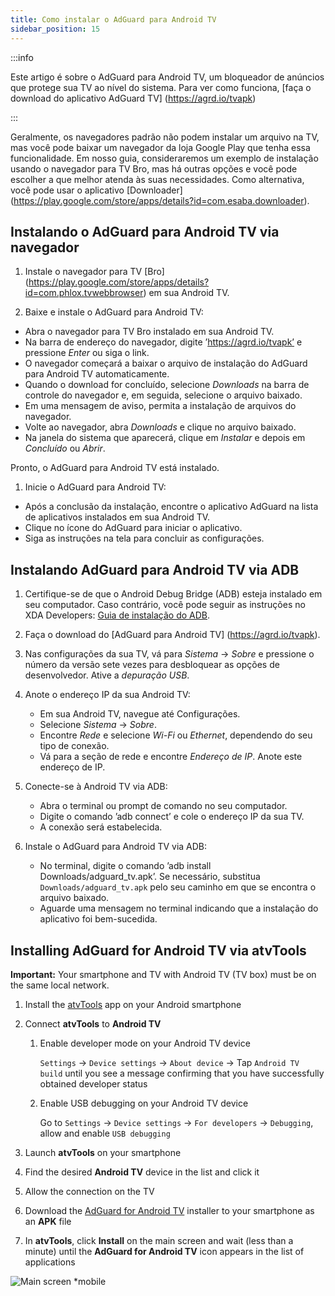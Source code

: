 ```yaml
---
title: Como instalar o AdGuard para Android TV
sidebar_position: 15
---
```


:::info

Este artigo é sobre o AdGuard para Android TV, um bloqueador de anúncios que protege sua TV ao nível do sistema. Para ver como funciona, [faça o download do aplicativo AdGuard TV] (https://agrd.io/tvapk)

:::

Geralmente, os navegadores padrão não podem instalar um arquivo na TV, mas você pode baixar um navegador da loja Google Play que tenha essa funcionalidade. Em nosso guia, consideraremos um exemplo de instalação usando o navegador para TV Bro, mas há outras opções e você pode escolher a que melhor atenda às suas necessidades. Como alternativa, você pode usar o aplicativo [Downloader] (https://play.google.com/store/apps/details?id=com.esaba.downloader).

## Instalando o AdGuard para Android TV via navegador

1. Instale o navegador para TV [Bro] (https://play.google.com/store/apps/details?id=com.phlox.tvwebbrowser) em sua Android TV.

2. Baixe e instale o AdGuard para Android TV:

- Abra o navegador para TV Bro instalado em sua Android TV.
- Na barra de endereço do navegador, digite ’https://agrd.io/tvapk’ e pressione _Enter_ ou siga o link.
- O navegador começará a baixar o arquivo de instalação do AdGuard para Android TV automaticamente.
- Quando o download for concluído, selecione _Downloads_ na barra de controle do navegador e, em seguida, selecione o arquivo baixado.
- Em uma mensagem de aviso, permita a instalação de arquivos do navegador.
- Volte ao navegador, abra _Downloads_ e clique no arquivo baixado.
- Na janela do sistema que aparecerá, clique em _Instalar_ e depois em _Concluído_ ou _Abrir_.

Pronto, o AdGuard para Android TV está instalado.

1. Inicie o AdGuard para Android TV:

- Após a conclusão da instalação, encontre o aplicativo AdGuard na lista de aplicativos instalados em sua Android TV.
- Clique no ícone do AdGuard para iniciar o aplicativo.
- Siga as instruções na tela para concluir as configurações.

## Instalando AdGuard para Android TV via ADB

1. Certifique-se de que o Android Debug Bridge (ADB) esteja instalado em seu computador. Caso contrário, você pode seguir as instruções no XDA Developers: [Guia de instalação do ADB](https://www.xda-developers.com/install-adb-windows-macos-linux).

2. Faça o download do [AdGuard para Android TV] (https://agrd.io/tvapk).

3. Nas configurações da sua TV, vá para _Sistema_ → _Sobre_ e pressione o número da versão sete vezes para desbloquear as opções de desenvolvedor. Ative a _depuração USB_.

4. Anote o endereço IP da sua Android TV:

   - Em sua Android TV, navegue até Configurações.
   - Selecione _Sistema_ → _Sobre_.
   - Encontre _Rede_ e selecione _Wi-Fi_ ou _Ethernet_, dependendo do seu tipo de conexão.
   - Vá para a seção de rede e encontre _Endereço de IP_. Anote este endereço de IP.

5. Conecte-se à Android TV via ADB:

   - Abra o terminal ou prompt de comando no seu computador.
   - Digite o comando ’adb connect’ e cole o endereço IP da sua TV.
   - A conexão será estabelecida.

6. Instale o AdGuard para Android TV via ADB:

   - No terminal, digite o comando ’adb install Downloads/adguard_tv.apk’. Se necessário, substitua `Downloads/adguard_tv.apk` pelo seu caminho em que se encontra o arquivo baixado.
   - Aguarde uma mensagem no terminal indicando que a instalação do aplicativo foi bem-sucedida.

## Installing AdGuard for Android TV via atvTools

**Important:** Your smartphone and TV with Android TV (TV box) must be on the same local network.

1. Install the [atvTools](https://play.google.com/store/apps/details?id=dev.vodik7.atvtools) app on your Android smartphone

2. Connect **atvTools** to **Android TV**

   1. Enable developer mode on your Android TV device

      `Settings` → `Device settings` → `About device` → Tap `Android TV build` until you see a message confirming that you have successfully obtained developer status

   2. Enable USB debugging on your Android TV device

      Go to `Settings` → `Device settings` → `For developers` → `Debugging`, allow and enable `USB debugging`

3. Launch **atvTools** on your smartphone

4. Find the desired **Android TV** device in the list and click it

5. Allow the connection on the TV

6. Download the [AdGuard for Android TV](https://agrd.io/tvapk) installer to your smartphone as an **APK** file

7. In **atvTools**, click **Install** on the main screen and wait (less than a minute) until the **AdGuard for Android TV** icon appears in the list of applications

![Main screen \*mobile](https://cdn.adtidy.org/content/kb/ad_blocker/android/solving_problems/android-tv/main-screen.png)
